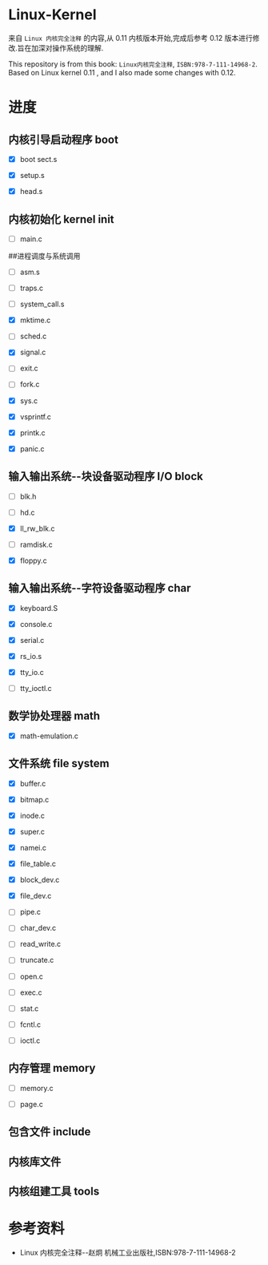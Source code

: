 # Linux-Kernel

来自 `Linux 内核完全注释` 的内容,从 0.11 内核版本开始,完成后参考 0.12 版本进行修改.旨在加深对操作系统的理解.

This repository is from this book: `Linux内核完全注释`, `ISBN:978-7-111-14968-2`.
Based on Linux kernel 0.11 , and I also made some changes with 0.12.

# 进度

## 内核引导启动程序 boot
- [x] boot sect.s
- [x] setup.s
- [x] head.s



## 内核初始化 kernel init
- [ ] main.c

##进程调度与系统调用
- [ ] asm.s
- [ ] traps.c
- [ ] system_call.s
- [x] mktime.c
- [ ] sched.c
- [x] signal.c
- [ ] exit.c
- [ ] fork.c
- [x] sys.c
- [x] vsprintf.c
- [x] printk.c
- [x] panic.c


## 输入输出系统--块设备驱动程序 I/O block
- [ ] blk.h
- [ ] hd.c
- [x] ll_rw_blk.c
- [ ] ramdisk.c
- [x] floppy.c


## 输入输出系统--字符设备驱动程序 char
- [x] keyboard.S
- [x] console.c
- [x] serial.c
- [x] rs_io.s
- [x] tty_io.c
- [ ] tty_ioctl.c


## 数学协处理器 math
- [x] math-emulation.c


## 文件系统 file system
- [x] buffer.c
- [x] bitmap.c
- [x] inode.c
- [x] super.c
- [x] namei.c
- [x] file_table.c
- [x] block_dev.c
- [x] file_dev.c
- [ ] pipe.c
- [ ] char_dev.c
- [ ] read_write.c
- [ ] truncate.c
- [ ] open.c
- [ ] exec.c
- [ ] stat.c
- [ ] fcntl.c
- [ ] ioctl.c



## 内存管理 memory
- [ ] memory.c
- [ ] page.c


## 包含文件 include



## 内核库文件 



## 内核组建工具 tools


# 参考资料
- Linux 内核完全注释--赵炯 机械工业出版社,ISBN:978-7-111-14968-2



